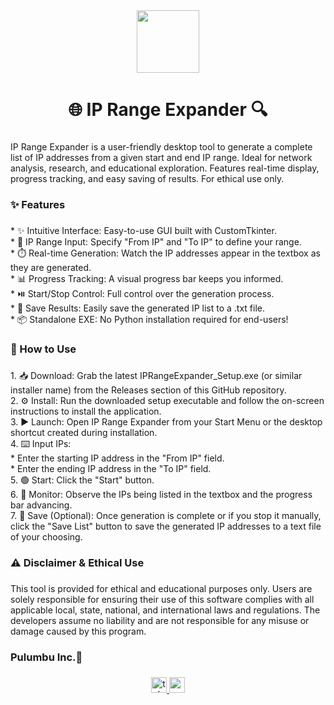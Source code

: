 <div align="center">
  <img height="100" src="https://yoicpzfjgtpydcvycbus.supabase.co/storage/v1/object/public/pulumbu-logo//whitebg_logo.png"  />
</div>

###

<h1 align="center">🌐 IP Range Expander 🔍</h1>

###

<p align="left">IP Range Expander is a user-friendly desktop tool to generate a complete list of IP addresses from a given start and end IP range. Ideal for network analysis, research, and educational exploration. Features real-time display, progress tracking, and easy saving of results. For ethical use only.</p>

###

<h3 align="left">✨ Features</h3>

###

<p align="left">*   ✨ Intuitive Interface: Easy-to-use GUI built with CustomTkinter.<br>*   🔢 IP Range Input: Specify "From IP" and "To IP" to define your range.<br>*   ⏱️ Real-time Generation: Watch the IP addresses appear in the textbox as they are generated.<br>*   📊 Progress Tracking: A visual progress bar keeps you informed.<br>*   ⏯️ Start/Stop Control: Full control over the generation process.<br>*   💾 Save Results: Easily save the generated IP list to a .txt file.<br>*   📦 Standalone EXE: No Python installation required for end-users!</p>

###

<h3 align="left">🚀 How to Use</h3>

###

<p align="left">1.  📥 Download: Grab the latest IPRangeExpander_Setup.exe (or similar installer name) from the Releases section of this GitHub repository.<br>2.  ⚙️ Install: Run the downloaded setup executable and follow the on-screen instructions to install the application.<br>3.  ▶️ Launch: Open IP Range Expander from your Start Menu or the desktop shortcut created during installation.<br>4.  ⌨️ Input IPs:<br>    *   Enter the starting IP address in the "From IP" field.<br>    *   Enter the ending IP address in the "To IP" field.<br>5.  🟢 Start: Click the "Start" button.<br>6.  👀 Monitor: Observe the IPs being listed in the textbox and the progress bar advancing.<br>7.  💾 Save (Optional): Once generation is complete or if you stop it manually, click the "Save List" button to save the generated IP addresses to a text file of your choosing.</p>

###

<h3 align="left">⚠️ Disclaimer & Ethical Use</h3>

###

<p align="left">This tool is provided for ethical and educational purposes only. Users are solely responsible for ensuring their use of this software complies with all applicable local, state, national, and international laws and regulations. The developers assume no liability and are not responsible for any misuse or damage caused by this program.</p>

###

<h3 align="left">Pulumbu Inc.📱</h3>

###

<div align="center">
  <a href="https://t.me/PulumbuInc" target="_blank">
    <img src="https://img.shields.io/static/v1?message=Telegram&logo=telegram&label=&color=2CA5E0&logoColor=white&labelColor=&style=for-the-badge" height="25" alt="telegram logo"  />
  </a>
  <a href="https://www.youtube.com/@pulumbu" target="_blank">
    <img src="https://img.shields.io/static/v1?message=Youtube&logo=youtube&label=&color=FF0000&logoColor=white&labelColor=&style=for-the-badge" height="25" alt="youtube logo"  />
  </a>
</div>

###
